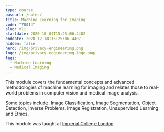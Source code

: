 ```yaml
---
type: course
baseurl: /notes/
title: Machine Learning for Imaging
code: "70014"
slug: mli
startdate: 2020-10-04T15:25:06.440Z
enddate: 2020-12-18T15:25:06.440Z
hidden: false
hero: /img/privacy-engineering.png
logo: /img/privacy-engineering-logo.png
tags:
  - Machine Learning
  - Medical Imaging
---
```


This module covers the fundamental concepts and advanced methodologies of machine learning for imaging and relates those to real-world problems in computer vision and medical image analysis.

Some topics include: Image Classification, Image Segmentation, Object Detection, Inverse Problems, Image Registration, Unsupervised Learning and Ethics.

This module was taught at [Imperial College London](https://www.imperial.ac.uk/computing/current-students/courses/70014/).
